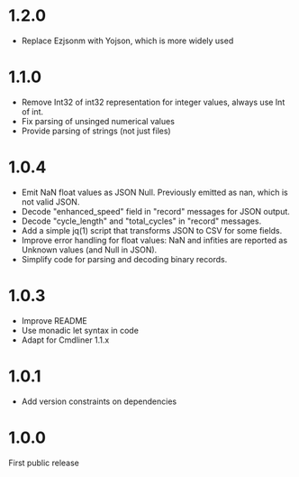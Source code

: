 # 1.2.0

* Replace Ezjsonm with Yojson, which is more widely used

# 1.1.0

* Remove Int32 of int32 representation for integer values, always use
  Int of int.
* Fix parsing of unsinged numerical values
* Provide parsing of strings (not just files)

# 1.0.4

* Emit NaN float values as JSON Null. Previously emitted as nan, which
  is not valid JSON.
* Decode "enhanced_speed" field in "record" messages for JSON output.
* Decode "cycle_length" and "total_cycles" in "record" messages.
* Add a simple jq(1) script that transforms JSON to CSV for some fields.
* Improve error handling for float values: NaN and infities are reported
  as Unknown values (and Null in JSON).
* Simplify code for parsing and decoding binary records.

# 1.0.3

* Improve README
* Use monadic let syntax in code
* Adapt for Cmdliner 1.1.x

# 1.0.1

* Add version constraints on dependencies

# 1.0.0

First public release
